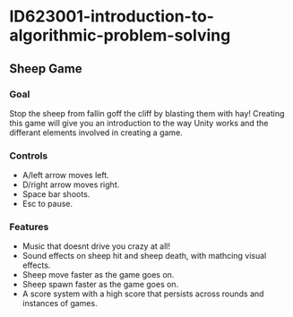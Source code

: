 # ID623001-introduction-to-algorithmic-problem-solving
## Sheep Game

### Goal
Stop the sheep from fallin goff the cliff by blasting them with hay! Creating this game will give you an introduction to the way Unity works and the differant elements involved in creating a game.

### Controls
- A/left arrow moves left.
- D/right arrow moves right.
- Space bar shoots.
- Esc to pause. 

### Features
- Music that doesnt drive you crazy at all!
- Sound effects on sheep hit and sheep death, with mathcing visual effects.
- Sheep move faster as the game goes on.
- Sheep spawn faster as the game goes on.
- A score system with a high score that persists across rounds and instances of games.
